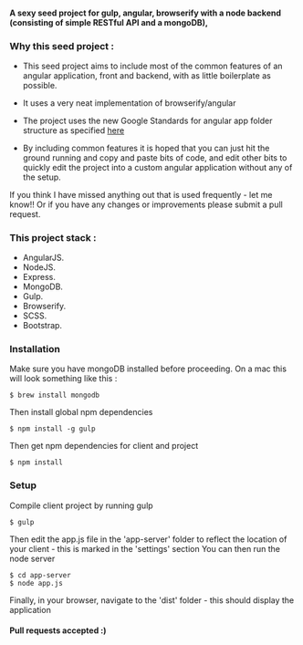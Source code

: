 #### A sexy seed project for gulp, angular, browserify with a node backend (consisting of simple RESTful API and a mongoDB),

### Why this seed project :

* This seed project aims to include most of the common features of an angular application, front and backend, with as little boilerplate as possible.

* It uses a very neat implementation of browserify/angular

* The project uses the new Google Standards for angular app folder structure as specified [here](https://docs.google.com/document/d/1XXMvReO8-Awi1EZXAXS4PzDzdNvV6pGcuaF4Q9821Es/pub)

* By including common features it is hoped that you can just hit the ground running and copy and paste bits of code, and edit other bits to quickly edit the project into a custom angular application without any of the setup.



If you think I have missed anything out that is used frequently - let me know!!
Or if you have any changes or improvements please submit a pull request.



### This project stack :
*   AngularJS.
*   NodeJS.
*   Express.
*   MongoDB.
*   Gulp.
*   Browserify.
*   SCSS.
*   Bootstrap.


### Installation

Make sure you have mongoDB installed before proceeding. On a mac this will look something like this :
```
$ brew install mongodb
```



Then install global npm dependencies
```
$ npm install -g gulp
```

Then get npm dependencies for client and project
```
$ npm install
```

### Setup
Compile client project by running gulp
```
$ gulp
```

Then edit the app.js file in the 'app-server' folder to reflect the location of your client - this is marked in the 'settings' section
You can then run the node server
```
$ cd app-server
$ node app.js
```
Finally, in your browser, navigate to the 'dist' folder - this should display the application




#### Pull requests accepted :)
